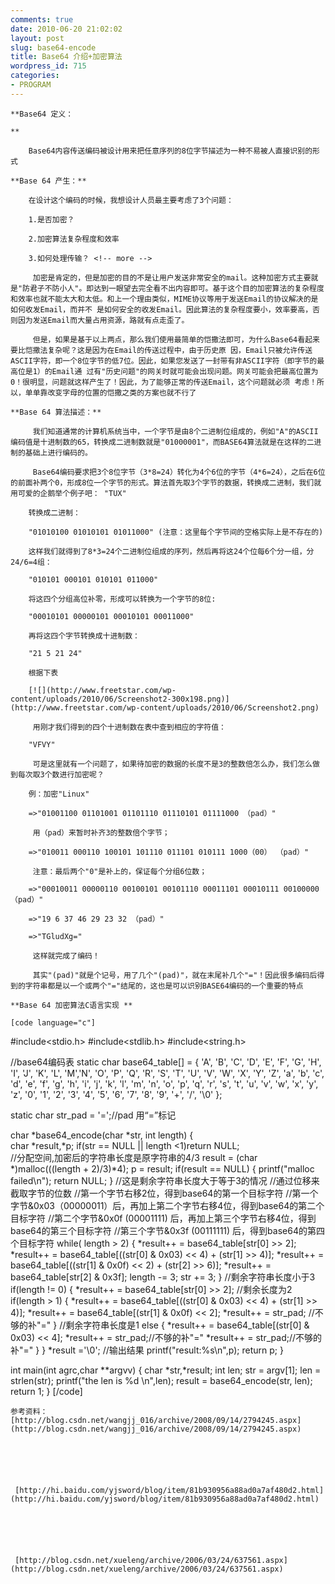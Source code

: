 ```yaml
---
comments: true
date: 2010-06-20 21:02:02
layout: post
slug: base64-encode
title: Base64 介绍+加密算法
wordpress_id: 715
categories:
- PROGRAM
---
```



	**Base64 定义：  

	**





> 
	
> 
> 
		Base64内容传送编码被设计用来把任意序列的8位字节描述为一种不易被人直接识别的形式
	
> 
> 






	**Base 64 产生：**





> 
	
> 
> 
		在设计这个编码的时候，我想设计人员最主要考虑了3个问题：
	
> 
> 
	
> 
> 
		1.是否加密？   

		2.加密算法复杂程度和效率   

		3.如何处理传输？ <!-- more -->  

		 加密是肯定的，但是加密的目的不是让用户发送非常安全的mail。这种加密方式主要就是"防君子不防小人"。即达到一眼望去完全看不出内容即可。基于这个目的加密算法的复杂程度和效率也就不能太大和太低。和上一个理由类似，MIME协议等用于发送Email的协议解决的是如何收发Email，而并不 是如何安全的收发Email。因此算法的复杂程度要小，效率要高，否则因为发送Email而大量占用资源，路就有点走歪了。   

		 但是，如果是基于以上两点，那么我们使用最简单的恺撒法即可，为什么Base64看起来要比恺撒法复杂呢？这是因为在Email的传送过程中，由于历史原 因，Email只被允许传送ASCII字符，即一个8位字节的低7位。因此，如果您发送了一封带有非ASCII字符（即字节的最高位是1）的Email通 过有"历史问题"的网关时就可能会出现问题。网关可能会把最高位置为0！很明显，问题就这样产生了！因此，为了能够正常的传送Email，这个问题就必须 考虑！所以，单单靠改变字母的位置的恺撒之类的方案也就不行了
	
> 
> 






	**Base 64 算法描述：**





> 
	
> 
> 
		 我们知道通常的计算机系统当中，一个字节是由8个二进制位组成的，例如"A"的ASCII编码值是十进制数的65，转换成二进制数就是"01000001"，而BASE64算法就是在这样的二进制的基础上进行编码的。  

		
	
> 
> 
	
> 
> 
		 Base64编码要求把3个8位字节（3*8=24）转化为4个6位的字节（4*6=24），之后在6位的前面补两个0，形成8位一个字节的形式。算法首先取3个字节的数据，转换成二进制，我们就用可爱的企鹅举个例子吧： "TUX"
	
> 
> 
	
> 
> 
		转换成二进制：
	
> 
> 
	
> 
> 
		"01010100 01010101 01011000" (注意：这里每个字节间的空格实际上是不存在的)  

		这样我们就得到了8*3=24个二进制位组成的序列，然后再将这24个位每6个分一组，分24/6=4组：  

		"010101 000101 010101 011000"  

		将这四个分组高位补零，形成可以转换为一个字节的8位:  

		"00010101 00000101 00010101 00011000"  

		再将这四个字节转换成十进制数：  

		"21 5 21 24"
	
> 
> 
	
> 
> 
		根据下表
	
> 
> 
	
> 
> 
		[![](http://www.freetstar.com/wp-content/uploads/2010/06/Screenshot2-300x198.png)](http://www.freetstar.com/wp-content/uploads/2010/06/Screenshot2.png) 
	
> 
> 
	
> 
> 
		 用刚才我们得到的四个十进制数在表中查到相应的字符值：  

		"VFVY"
	
> 
> 
	
> 
> 
		 可是这里就有一个问题了，如果待加密的数据的长度不是3的整数倍怎么办，我们怎么做到每次取3个数进行加密呢？
	
> 
> 
	
> 
> 
		例：加密"Linux"  

		=>"01001100 01101001 01101110 01110101 01111000 （pad）"  

		 用（pad）来暂时补齐3的整数倍个字节；  

		=>"010011 000110 100101 101110 011101 010111 1000（00） （pad）"  

		 注意：最后两个"0"是补上的，保证每个分组6位数；  

		=>"00010011 00000110 00100101 00101110 00011101 00010111 00100000 （pad）"  

		=>"19 6 37 46 29 23 32 （pad）"  

		=>"TGludXg="  

		 这样就完成了编码！  

		 其实"(pad)"就是个记号，用了几个"(pad)"，就在末尾补几个"="！因此很多编码后得到的字符串都是以一个或两个"="结尾的，这也是可以识别BASE64编码的一个重要的特点
	
> 
> 






	**Base 64 加密算法C语言实现 **  

	[code language="c"]
 #include<stdio.h>
#include<stdlib.h>
#include<string.h>

//base64编码表
static char base64_table[] = {
	'A', 'B', 'C', 'D', 'E', 'F', 'G', 'H', 'I', 'J', 'K',
	'L', 'M','N', 'O', 'P', 'Q', 'R', 'S', 'T', 'U', 'V',
	'W', 'X', 'Y', 'Z', 'a', 'b', 'c', 'd', 'e', 'f', 'g',
	'h', 'i', 'j', 'k', 'l', 'm', 'n', 'o', 'p', 'q', 'r',
	's', 't', 'u', 'v', 'w', 'x', 'y', 'z', '0', '1', '2',
	'3', '4', '5', '6', '7', '8', '9', '+', '/', '\0'
};

static char str_pad = '=';//pad 用“=”标记

char *base64_encode(char *str, int length)
{  
        char *result,*p;
	if(str == NULL || length <1)return NULL;          
	//分配空间,加密后的字符串长度是原字符串的4/3
	result = (char *)malloc(((length + 2)/3)*4);
	p = result;
	if(result == NULL)
	{
	printf("malloc failed\n");
	return NULL;
	}
	//这是剩余字符串长度大于等于3的情况
	//通过位移来截取字节的位数
	//第一个字节右移2位，得到base64的第一个目标字符
	//第一个字节&0x03（00000011）后，再加上第二个字节右移4位，得到base64的第二个目标字符
	//第二个字节&0x0f (00001111) 后，再加上第三个字节右移4位，得到base64的第三个目标字符
	//第三个字节&0x3f (00111111) 后，得到base64的第四个目标字符
	while( length > 2)
	{
	*result++ = base64_table[str[0] >> 2];
	*result++ = base64_table[((str[0] & 0x03) << 4) + (str[1] >> 4)];
	*result++ = base64_table[((str[1] & 0x0f) << 2) + (str[2] >> 6)];
	*result++ = base64_table[str[2] & 0x3f];
	length -= 3;
	str += 3;
	}
	//剩余字符串长度小于3
	if(length != 0)
	{
	*result++ = base64_table[str[0] >> 2];
	//剩余长度为2
		if(length > 1)
		{
		*result++ = base64_table[((str[0] & 0x03) << 4) + (str[1] >> 4)];
		*result++ = base64_table[(str[1] & 0x0f) << 2];
		*result++ = str_pad; //不够的补"="
		}
		//剩余字符串长度是1
		else
		{
		*result++ = base64_table[(str[0] & 0x03) << 4];
		*result++ = str_pad;//不够的补"="
		*result++ = str_pad;//不够的补"="
		}
	}
	*result ='\0';
	//输出结果
	printf("result:%s\n",p);
	return p;
}

int main(int agrc,char **argvv)
{
	char *str,*result;
	int len;
	str = argv[1];
	len  = strlen(str);
	printf("the len is %d \n",len);
	result = base64_encode(str, len);
	return 1;
}
	[/code]






	参考资料：[http://blog.csdn.net/wangjj_016/archive/2008/09/14/2794245.aspx](http://blog.csdn.net/wangjj_016/archive/2008/09/14/2794245.aspx)






	 [http://hi.baidu.com/yjsword/blog/item/81b930956a88ad0a7af480d2.html](http://hi.baidu.com/yjsword/blog/item/81b930956a88ad0a7af480d2.html)






	 [http://blog.csdn.net/xueleng/archive/2006/03/24/637561.aspx](http://blog.csdn.net/xueleng/archive/2006/03/24/637561.aspx)




